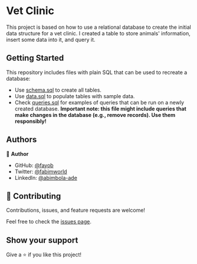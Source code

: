 # Vet Clinic
This project is based on how to use a relational database to create the initial data structure for a vet clinic. I created a table to store animals' information, insert some data into it, and query it.


## Getting Started

This repository includes files with plain SQL that can be used to recreate a database:

- Use [schema.sql](./schema.sql) to create all tables.
- Use [data.sql](./data.sql) to populate tables with sample data.
- Check [queries.sql](./queries.sql) for examples of queries that can be run on a newly created database. **Important note: this file might include queries that make changes in the database (e.g., remove records). Use them responsibly!**


## Authors

👤 **Author**

- GitHub: [@fayob](https://github.com/fayob)
- Twitter: [@fabimworld](https://twitter.com/Fabimworld2536)
- LinkedIn: [@abimbola-ade](http://linkedin.com/in/abimbola-ade/)

## 🤝 Contributing

Contributions, issues, and feature requests are welcome!

Feel free to check the [issues page](../../issues/).

## Show your support

Give a ⭐️ if you like this project!
